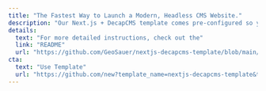```yaml
---
title: "The Fastest Way to Launch a Modern, Headless CMS Website."
description: "Our Next.js + DecapCMS template comes pre-configured so you can jump straight into designing and developing your site — without the hassle of setup."
details:
  text: "For more detailed instructions, check out the"
  link: "README"
  url: "https://github.com/GeoSauer/nextjs-decapcms-template/blob/main/README.md"
cta:
  text: "Use Template"
  url: "https://github.com/new?template_name=nextjs-decapcms-template&template_owner=GeoSauer"
---
```


